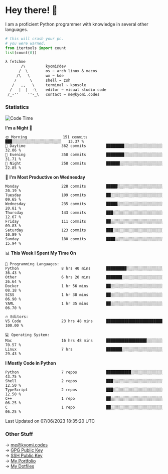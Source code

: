# Hey there! 👋

I am a proficient Python programmer with knowledge in several other languages.

```py
# this will crash your pc.
# you were warned.
from itertools import count
list(count(0))
```

```txt
λ fetchme
       /\         kyomi@dev
      /  \        os ~ arch linux & macos
     /\   \       wm ~ kde
    /      \      shell ~ zsh
   /   ,,   \     terminal ~ konsole
  /   |  |  -\    editor ~ visual studio code
 /_-''    ''-_\   contact ~ me@kyomi.codes
```

### Statistics
<!--START_SECTION:waka-->
![Code Time](http://img.shields.io/badge/Code%20Time-143%20hrs%203%20mins-blue)

**I'm a Night 🦉** 

```text
🌞 Morning                151 commits         ███░░░░░░░░░░░░░░░░░░░░░░   13.37 % 
🌆 Daytime                362 commits         ████████░░░░░░░░░░░░░░░░░   32.06 % 
🌃 Evening                358 commits         ████████░░░░░░░░░░░░░░░░░   31.71 % 
🌙 Night                  258 commits         ██████░░░░░░░░░░░░░░░░░░░   22.85 % 
```
📅 **I'm Most Productive on Wednesday** 

```text
Monday                   228 commits         █████░░░░░░░░░░░░░░░░░░░░   20.19 % 
Tuesday                  109 commits         ██░░░░░░░░░░░░░░░░░░░░░░░   09.65 % 
Wednesday                235 commits         █████░░░░░░░░░░░░░░░░░░░░   20.81 % 
Thursday                 143 commits         ███░░░░░░░░░░░░░░░░░░░░░░   12.67 % 
Friday                   111 commits         ██░░░░░░░░░░░░░░░░░░░░░░░   09.83 % 
Saturday                 123 commits         ███░░░░░░░░░░░░░░░░░░░░░░   10.89 % 
Sunday                   180 commits         ████░░░░░░░░░░░░░░░░░░░░░   15.94 % 
```


📊 **This Week I Spent My Time On** 

```text
💬 Programming Languages: 
Python                   8 hrs 40 mins       █████████░░░░░░░░░░░░░░░░   36.43 % 
Other                    6 hrs 20 mins       ███████░░░░░░░░░░░░░░░░░░   26.64 % 
Docker                   1 hr 56 mins        ██░░░░░░░░░░░░░░░░░░░░░░░   08.18 % 
SCSS                     1 hr 38 mins        ██░░░░░░░░░░░░░░░░░░░░░░░   06.90 % 
YAML                     1 hr 35 mins        ██░░░░░░░░░░░░░░░░░░░░░░░   06.70 % 

🔥 Editors: 
VS Code                  23 hrs 48 mins      █████████████████████████   100.00 % 

💻 Operating System: 
Mac                      16 hrs 48 mins      ██████████████████░░░░░░░   70.57 % 
Linux                    7 hrs               ███████░░░░░░░░░░░░░░░░░░   29.43 % 
```

**I Mostly Code in Python** 

```text
Python                   7 repos             ███████████░░░░░░░░░░░░░░   43.75 % 
Shell                    2 repos             ███░░░░░░░░░░░░░░░░░░░░░░   12.50 % 
TypeScript               2 repos             ███░░░░░░░░░░░░░░░░░░░░░░   12.50 % 
C++                      1 repo              ██░░░░░░░░░░░░░░░░░░░░░░░   06.25 % 
C                        1 repo              ██░░░░░░░░░░░░░░░░░░░░░░░   06.25 % 
```




 Last Updated on 07/06/2023 18:35:20 UTC
<!--END_SECTION:waka-->

### Other Stuff

→ [me@kyomi.codes](mailto:me@kyomi.codes)\
→ [GPG Public Key](https://github.com/bitterteriyaki.gpg)\
→ [SSH Public Key](https://github.com/bitterteriyaki.keys)\
→ [My Portfolio](https://kyomi.codes)\
→ [My Dotfiles](https://github.com/bitterteriyaki/dotfiles)
